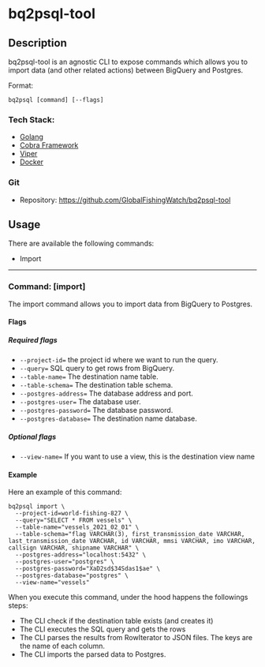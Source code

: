# bq2psql-tool

## Description

bq2psql-tool is an agnostic CLI to expose commands which allows you to import data (and other related actions) between BigQuery
and Postgres.

Format:
```
bq2psql [command] [--flags]
```

### Tech Stack:
* [Golang](https://golang.org/doc/)
* [Cobra Framework](https://github.com/spf13/cobra#working-with-flags)
* [Viper](https://github.com/spf13/viper)
* [Docker](https://docs.docker.com/)

### Git
* Repository:
  https://github.com/GlobalFishingWatch/bq2psql-tool

## Usage

There are available the following commands:
* Import

---

### Command: [import]

The import command allows you to import data from BigQuery to Postgres.

#### Flags
##### Required flags
- `--project-id=` the project id where we want to run the query.
- `--query=` SQL query to get rows from BigQuery.
- `--table-name=` The destination name table.
- `--table-schema=` The destination table schema.
- `--postgres-address=` The database address and port.
- `--postgres-user=` The database user.
- `--postgres-password=` The database password.
- `--postgres-database=` The destination name database.

##### Optional flags
* `--view-name=` If you want to use a view, this is the destination view name

#### Example
Here an example of this command:
```
bq2psql import \
  --project-id=world-fishing-827 \
  --query="SELECT * FROM vessels" \
  --table-name="vessels_2021_02_01" \
  --table-schema="flag VARCHAR(3), first_transmission_date VARCHAR, last_transmission_date VARCHAR, id VARCHAR, mmsi VARCHAR, imo VARCHAR, callsign VARCHAR, shipname VARCHAR" \
  --postgres-address="localhost:5432" \
  --postgres-user="postgres" \
  --postgres-password="XaD2sd$34Sdas1$ae" \
  --postgres-database="postgres" \
  --view-name="vessels"
```

When you execute this command, under the hood happens the followings steps:
* The CLI check if the destination table exists (and creates it)
* The CLI executes the SQL query and gets the rows
* The CLI parses the results from RowIterator to JSON files. The keys are the name of each column.
* The CLI imports the parsed data to Postgres.